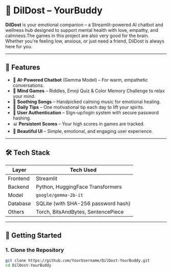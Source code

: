 # 💖 DilDost – YourBuddy

**DilDost** is your emotional companion – a Streamlit-powered AI chatbot and wellness hub designed to support mental health with love, empathy, and calmness.The games in this project are also very good for the brain. Whether you're feeling low, anxious, or just need a friend, DilDost is always here for you.

---

## 🌟 Features

- 🤖 **AI-Powered Chatbot** (Gemma Model) – For warm, empathetic conversations.
- 🧠 **Mind Games** – Riddles, Emoji Quiz & Color Memory Challenge to relax your mind.
- 🎵 **Soothing Songs** – Handpicked calming music for emotional healing.
- 📌 **Daily Tips** – One motivational tip each day to lift your spirits.
- 🔐 **User Authentication** – Sign-up/login system with secure password hashing.
- 📊 **Persistent Scores** – Your high scores in games are tracked.
- 🧸 **Beautiful UI** – Simple, emotional, and engaging user experience.

---

## 🛠 Tech Stack

| Layer     | Tech Used                          |
|-----------|------------------------------------|
| Frontend  | Streamlit                          |
| Backend   | Python, HuggingFace Transformers   |
| Model     | `google/gemma-2b-it`               |
| Database  | SQLite (with SHA-256 password hash)|
| Others    | Torch, BitsAndBytes, SentencePiece |

---

## 🚀 Getting Started

### 1. Clone the Repository

```bash
git clone https://github.com/YourUsername/DilDost-YourBuddy.git
cd DilDost-YourBuddy
